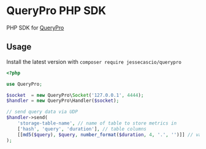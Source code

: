 QueryPro PHP SDK
==================

PHP SDK for [QueryPro](https://github.com/jessecascio/querypro) 

Usage
-----

Install the latest version with `composer require jessecascio/querypro`

```php
<?php

use QueryPro;

$socket  = new QueryPro\Socket('127.0.0.1', 4444);
$handler = new QueryPro\Handler($socket);

// send query data via UDP
$handler->send(
    'storage-table-name', // name of table to store metrics in 
    ['hash', 'query', 'duration'], // table columns
    [[md5($query), $query, number_format($duration, 4, '.', '')]] // values
);
```